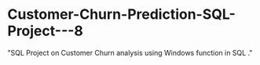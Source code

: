 # Customer-Churn-Prediction-SQL-Project---8
"SQL Project on Customer Churn analysis using Windows function in SQL ."
